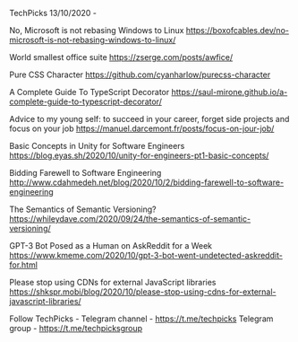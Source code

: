 TechPicks 13/10/2020 -

No, Microsoft is not rebasing Windows to Linux
https://boxofcables.dev/no-microsoft-is-not-rebasing-windows-to-linux/

World smallest office suite
https://zserge.com/posts/awfice/

Pure CSS Character
https://github.com/cyanharlow/purecss-character

A Complete Guide To TypeScript Decorator
https://saul-mirone.github.io/a-complete-guide-to-typescript-decorator/

Advice to my young self: to succeed in your career, forget side projects and focus on your job
https://manuel.darcemont.fr/posts/focus-on-jour-job/

Basic Concepts in Unity for Software Engineers
https://blog.eyas.sh/2020/10/unity-for-engineers-pt1-basic-concepts/

Bidding Farewell to Software Engineering
http://www.cdahmedeh.net/blog/2020/10/2/bidding-farewell-to-software-engineering

The Semantics of Semantic Versioning?
https://whileydave.com/2020/09/24/the-semantics-of-semantic-versioning/

GPT-3 Bot Posed as a Human on AskReddit for a Week
https://www.kmeme.com/2020/10/gpt-3-bot-went-undetected-askreddit-for.html

Please stop using CDNs for external JavaScript libraries
https://shkspr.mobi/blog/2020/10/please-stop-using-cdns-for-external-javascript-libraries/

Follow TechPicks -
Telegram channel - https://t.me/techpicks
Telegram group - https://t.me/techpicksgroup